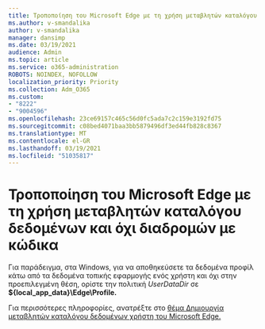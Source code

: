 ```yaml
---
title: Τροποποίηση του Microsoft Edge με τη χρήση μεταβλητών καταλόγου δεδομένων και όχι διαδρομών με κώδικα
ms.author: v-smandalika
author: v-smandalika
manager: dansimp
ms.date: 03/19/2021
audience: Admin
ms.topic: article
ms.service: o365-administration
ROBOTS: NOINDEX, NOFOLLOW
localization_priority: Priority
ms.collection: Adm_O365
ms.custom:
- "8222"
- "9004596"
ms.openlocfilehash: 23ce69157c465c56d0fc5ada7c2c159e3192fd75
ms.sourcegitcommit: c08bed4071baa3bb5879496df3ed44fb828c8367
ms.translationtype: MT
ms.contentlocale: el-GR
ms.lasthandoff: 03/19/2021
ms.locfileid: "51035817"
---
```

# <a name="modify-microsoft-edge-by-using-data-directory-variables-rather-than-hard-coded-paths"></a>Τροποποίηση του Microsoft Edge με τη χρήση μεταβλητών καταλόγου δεδομένων και όχι διαδρομών με κώδικα

Για παράδειγμα, στα Windows, για να αποθηκεύσετε τα δεδομένα προφίλ κάτω από τα δεδομένα τοπικής εφαρμογής ενός χρήστη και όχι στην προεπιλεγμένη θέση, ορίστε την πολιτική *UserDataDir* σε **${local_app_data}\Edge\Profile.**

Για περισσότερες πληροφορίες, ανατρέξτε στο [θέμα Δημιουργία μεταβλητών καταλόγου δεδομένων χρήστη του Microsoft Edge.](https://docs.microsoft.com/deployedge/microsoft-edge-policies)